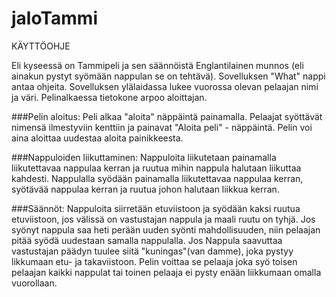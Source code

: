 jaloTammi
=========
KÄYTTÖOHJE

Eli kyseessä on Tammipeli ja sen säännöistä Englantilainen munnos (eli ainakun pystyt syömään nappulan se on tehtävä). Sovelluksen "What" nappi antaa ohjeita. Sovelluksen ylälaidassa lukee vuorossa olevan pelaajan nimi ja väri. Pelinalkaessa tietokone arpoo aloittajan.

###Pelin aloitus:
Peli alkaa "aloita" näppäintä painamalla. Pelaajat syöttävät nimensä ilmestyviin kenttiin ja painavat "Aloita peli" - näppäintä. Pelin voi aina aloittaa uudestaa aloita painikkeesta.

###Nappuloiden liikuttaminen:
Nappuloita liikutetaan painamalla liikutettavaa nappulaa kerran ja ruutua mihin nappula halutaan liikuttaa kahdesti. Nappulalla syödään painamalla liikutettavaa nappulaa kerran, syötävää nappulaa kerran ja ruutua johon halutaan liikkua kerran.

###Säännöt:
Nappuloita siirretään etuviistoon ja syödään kaksi ruutua etuviistoon, jos välissä on vastustajan nappula ja maali ruutu on tyhjä. Jos syönyt nappula saa heti perään uuden syönti mahdollisuuden, niin pelaajan pitää syödä uudestaan samalla nappulalla. Jos Nappula saavuttaa vastustajan päädyn tuulee siitä "kuningas"(van damme), joka pystyy likkumaan etu- ja takaviistoon. 
  Pelin voittaa se pelaaja joka syö toisen pelaajan kaikki nappulat tai toinen pelaaja ei pysty enään liikkumaan omalla vuorollaan.

